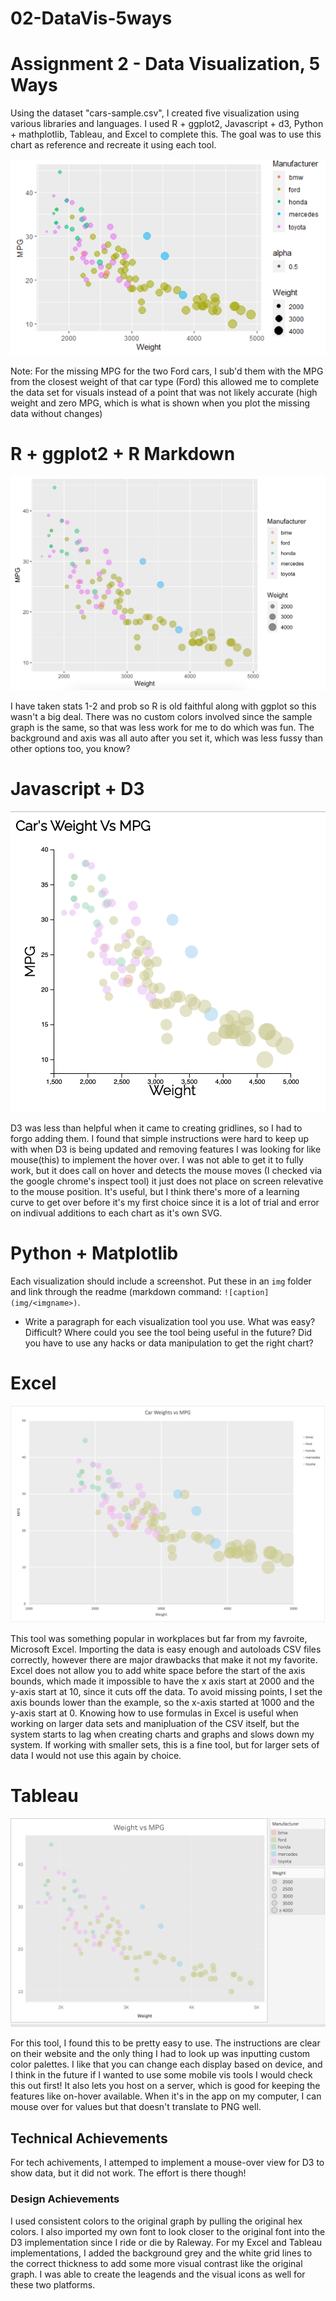 # 02-DataVis-5ways

# Assignment 2 - Data Visualization, 5 Ways

Using the dataset "cars-sample.csv", I created five visualization using various libraries and languages. I used R + ggplot2, Javascript + d3, Python + mathplotlib, Tableau, and Excel to complete this. The goal was to use this chart as reference and recreate it using each tool.

![ggplot2](img/ggplot2.png)

Note: For the missing MPG for the two Ford cars, I sub'd them with the MPG from the closest weight of that car type (Ford) this allowed me to complete the data set for visuals instead of a point that was not likely accurate (high weight and zero MPG, which is what is shown when you plot the missing data without changes)

# R + ggplot2 + R Markdown

![ggplot](img/carsRplot.png)

I have taken stats 1-2 and prob so R is old faithful along with ggplot so this wasn't a big deal. There was no custom colors involved since the sample graph is the same, so that was less work for me to do which was fun. The background and axis was all auto after you set it, which was less fussy than other options too, you know?

# Javascript + D3

![d3cars](img/carsD3.png)

D3 was less than helpful when it came to creating gridlines, so I had to forgo adding them. I found that simple instructions were hard to keep up with when D3 is being updated and removing features I was looking for like mouse(this) to implement the hover over. I was not able to get it to fully work, but it does call on hover and detects the mouse moves (I checked via the google chrome's inspect tool) it just does not place on screen relevative to the mouse position. It's useful, but I think there's more of a learning curve to get over before it's my first choice since it is a lot of trial and error on indivual additions to each chart as it's own SVG.

# Python + Matplotlib

Each visualization should include a screenshot. Put these in an `img` folder and link through the readme (markdown command: `![caption](img/<imgname>)`.

- Write a paragraph for each visualization tool you use. What was easy? Difficult? Where could you see the tool being useful in the future? Did you have to use any hacks or data manipulation to get the right chart?

# Excel

![excelcars](img/excelcars.png)

This tool was something popular in workplaces but far from my favroite, Microsoft Excel. Importing the data is easy enough and autoloads CSV files correctly, however there are major drawbacks that make it not my favorite. Excel does not allow you to add white space before the start of the axis bounds, which made it impossible to have the x axis start at 2000 and the y-axis start at 10, since it cuts off the data. To avoid missing points, I set the axis bounds lower than the example, so the x-axis started at 1000 and the y-axis start at 0. Knowing how to use formulas in Excel is useful when working on larger data sets and manipluation of the CSV itself, but the system starts to lag when creating charts and graphs and slows down my system. If working with smaller sets, this is a fine tool, but for larger sets of data I would not use this again by choice.

# Tableau

![tabCars](img/carsTableau.png)

For this tool, I found this to be pretty easy to use. The instructions are clear on their website and the only thing I had to look up was inputting custom color palettes. I like that you can change each display based on device, and I think in the future if I wanted to use some mobile vis tools I would check this out first! It also lets you host on a server, which is good for keeping the features like on-hover available. When it's in the app on my computer, I can mouse over for values but that doesn't translate to PNG well.

## Technical Achievements

For tech achivements, I attemped to implement a mouse-over view for D3 to show data, but it did not work. The effort is there though!

### Design Achievements

I used consistent colors to the original graph by pulling the original hex colors. I also imported my own font to look closer to the original font into the D3 implementation since I ride or die by Raleway. For my Excel and Tableau implementations, I added the background grey and the white grid lines to the correct thickness to add some more visual contrast like the original graph. I was able to create the leagends and the visual icons as well for these two platforms.
